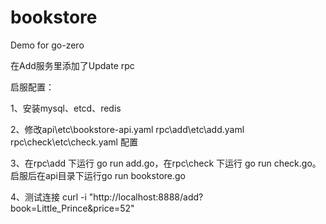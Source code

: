 # bookstore
Demo for go-zero

在Add服务里添加了Update rpc


启服配置：

1、安装mysql、etcd、redis

2、修改api\etc\bookstore-api.yaml rpc\add\etc\add.yaml rpc\check\etc\check.yaml 配置

3、在rpc\add 下运行 go run add.go，在rpc\check 下运行 go run check.go。启服后在api目录下运行go run bookstore.go

4、测试连接 curl -i "http://localhost:8888/add?book=Little_Prince&price=52"
